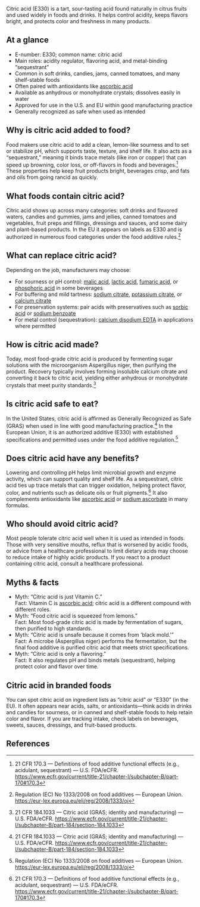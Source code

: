 Citric acid (E330) is a tart, sour-tasting acid found naturally in citrus fruits and used widely in foods and drinks. It helps control acidity, keeps flavors bright, and protects color and freshness in many products.

<!--more-->

## At a glance
- E-number: E330; common name: citric acid
- Main roles: acidity regulator, flavoring acid, and metal-binding “sequestrant”
- Common in soft drinks, candies, jams, canned tomatoes, and many shelf-stable foods
- Often paired with antioxidants like [ascorbic acid](/e300-ascorbic-acid)
- Available as anhydrous or monohydrate crystals; dissolves easily in water
- Approved for use in the U.S. and EU within good manufacturing practice
- Generally recognized as safe when used as intended

## Why is citric acid added to food?
Food makers use citric acid to add a clean, lemon-like sourness and to set or stabilize pH, which supports taste, texture, and shelf life. It also acts as a “sequestrant,” meaning it binds trace metals (like iron or copper) that can speed up browning, color loss, or off-flavors in foods and beverages.[^4] These properties help keep fruit products bright, beverages crisp, and fats and oils from going rancid as quickly.

## What foods contain citric acid?
Citric acid shows up across many categories: soft drinks and flavored waters, candies and gummies, jams and jellies, canned tomatoes and vegetables, fruit preps and fillings, dressings and sauces, and some dairy and plant-based products. In the EU it appears on labels as E330 and is authorized in numerous food categories under the food additive rules.[^1]

## What can replace citric acid?
Depending on the job, manufacturers may choose:
- For sourness or pH control: [malic acid](/e296-malic-acid), [lactic acid](/e270-lactic-acid), [fumaric acid](/e297-fumaric-acid), or [phosphoric acid](/e338-phosphoric-acid) in some beverages
- For buffering and mild tartness: [sodium citrate](/e331-sodium-citrates), [potassium citrate](/e332-potassium-citrates), or [calcium citrate](/e333-calcium-citrates)
- For preservation systems: pair acids with preservatives such as [sorbic acid](/e200-sorbic-acid) or [sodium benzoate](/e211-sodium-benzoate)
- For metal control (sequestration): [calcium disodium EDTA](/e385-calcium-disodium-ethylenediaminetetraacetate) in applications where permitted

## How is citric acid made?
Today, most food-grade citric acid is produced by fermenting sugar solutions with the microorganism Aspergillus niger, then purifying the product. Recovery typically involves forming insoluble calcium citrate and converting it back to citric acid, yielding either anhydrous or monohydrate crystals that meet purity standards.[^3]

## Is citric acid safe to eat?
In the United States, citric acid is affirmed as Generally Recognized as Safe (GRAS) when used in line with good manufacturing practice.[^3] In the European Union, it is an authorized additive (E330) with established specifications and permitted uses under the food additive regulation.[^1]

## Does citric acid have any benefits?
Lowering and controlling pH helps limit microbial growth and enzyme activity, which can support quality and shelf life. As a sequestrant, citric acid ties up trace metals that can trigger oxidation, helping protect flavor, color, and nutrients such as delicate oils or fruit pigments.[^4] It also complements antioxidants like [ascorbic acid](/e300-ascorbic-acid) or [sodium ascorbate](/e301-sodium-ascorbate) in many formulas.

## Who should avoid citric acid?
Most people tolerate citric acid well when it is used as intended in foods. Those with very sensitive mouths, reflux that is worsened by acidic foods, or advice from a healthcare professional to limit dietary acids may choose to reduce intake of highly acidic products. If you react to a product containing citric acid, consult a healthcare professional.

## Myths & facts
- Myth: “Citric acid is just Vitamin C.”  
  Fact: Vitamin C is [ascorbic acid](/e300-ascorbic-acid); citric acid is a different compound with different roles.
- Myth: “Food citric acid is squeezed from lemons.”  
  Fact: Most food-grade citric acid is made by fermentation of sugars, then purified to high standards.
- Myth: “Citric acid is unsafe because it comes from ‘black mold.’”  
  Fact: A microbe (Aspergillus niger) performs the fermentation, but the final food additive is purified citric acid that meets strict specifications.
- Myth: “Citric acid is only a flavoring.”  
  Fact: It also regulates pH and binds metals (sequestrant), helping protect color and flavor over time.

## Citric acid in branded foods
You can spot citric acid on ingredient lists as “citric acid” or “E330” (in the EU). It often appears near acids, salts, or antioxidants—think acids in drinks and candies for sourness, or in canned and shelf-stable foods to help retain color and flavor. If you are tracking intake, check labels on beverages, sweets, sauces, dressings, and fruit-based products.

## References
[^1]: Regulation (EC) No 1333/2008 on food additives — European Union. https://eur-lex.europa.eu/eli/reg/2008/1333/oj
[^2]: Codex GSFA Online: Additive 330 (Citric acid) — FAO/WHO. https://www.fao.org/gsfaonline/additives/details.html?id=316
[^3]: 21 CFR 184.1033 — Citric acid (GRAS; identity and manufacturing) — U.S. FDA/eCFR. https://www.ecfr.gov/current/title-21/chapter-I/subchapter-B/part-184/section-184.1033
[^4]: 21 CFR 170.3 — Definitions of food additive functional effects (e.g., acidulant, sequestrant) — U.S. FDA/eCFR. https://www.ecfr.gov/current/title-21/chapter-I/subchapter-B/part-170#170.3

